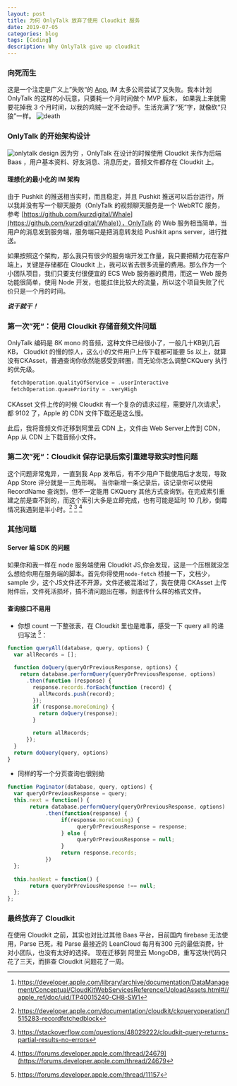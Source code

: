 ```yaml
---
layout: post
title: 为何 OnlyTalk 放弃了使用 Cloudkit 服务
date: 2019-07-05
categories: blog
tags: [Coding]
description: Why OnlyTalk give up cloudkit
---
```


### 向死而生
这是一个注定是广义上”失败“的 [App](https://itunes.apple.com/cn/app/id1462516460?mt=8), IM 太多公司尝试了又失败。我本计划 OnlyTalk 的这样的小玩意，只要耗一个月时间做个 MVP 版本， 如果我上来就需要花掉我 3 个月时间，以我的鸡贼一定不会动手。生活充满了“死”字，就像砍“只狼”一样。
![death](http://cdn.onlytalk.top/zhilang.jpg)

### OnlyTalk 的开始架构设计
![onlytalk design](http://cdn.onlytalk.top/onlytalk_server.png)
因为穷 ，OnlyTalk 在设计的时候使用 Cloudkit 来作为后端 Baas ，用户基本资料、好友消息、消息历史，音频文件都存在 Cloudkit 上。

#### 理想化的最小化的 IM 架构 
由于 Pushkit 的推送相当实时，而且稳定，并且 Pushkit 推送可以后台运行，所以我并没有写一个聊天服务（OnlyTalk 的视频聊天服务是一个 WebRTC  服务，参考 [https://github.com/kurzdigital/Whale](https://github.com/kurzdigital/Whale)），OnlyTalk 的 Web 服务相当简单，当用户的消息发到服务端，服务端只是把消息转发给 Pushkit apns server，进行推送。

如果按照这个架构，那么我只有很少的服务端开发工作量，我只要把精力花在客户端上，关键是存储都在 Cloudkit 上，我可以省去很多流量的费用。那么作为一个小团队项目，我们只要支付很便宜的 ECS Web 服务器的费用，而这一 Web 服务功能很简单，使用 Node 开发，也能扛住比较大的流量，所以这个项目失败了代价只是一个月的时间。

___说干就干！___

### 第一次”死“：使用 Cloudkit 存储音频文件问题
OnlyTalk 编码是 8K mono 的音频，这种文件已经很小了，一般几十KB到几百KB， Cloudkit 的慢的惊人，这么小的文件用户上传下载都可能要 5s 以上，就算没有CKAsset，普通查询你依然能感受到转圈，而无论你怎么调整CKQuery 执行的优先级。
```swift
 fetchOperation.qualityOfService = .userInteractive
 fetchOperation.queuePriority = .veryHigh
```
CKAsset 文件上传的时候 Cloudkit 有一个复杂的请求过程，需要好几次请求[^ckassert]，都 9102 了，Apple 的 CDN 文件下载还是这么慢。


此后，我将音频文件迁移到阿里云 CDN 上，文件由 Web Server上传到 CDN，App 从 CDN 上下载音频小文件。


### 第二次”死“：Cloudkit 保存记录后索引重建导致实时性问题
这个问题非常鬼异，一直到我 App 发布后，有不少用户下载使用后才发现，导致 App Store 评分就是一三角形啊。
当你新增一条记录后，该记录你可以使用 RecordName 查询到，但不一定能用 CKQuery 其他方式查询到。在完成索引重建之前是查不到的，而这个索引大多是立即完成，也有可能是延时 10 几秒，倒霉情况我遇到是半小时。[^ckquery]  [^ckquery2]  [^ckquery3]  

### 其他问题

#### Server 端 SDK 的问题
如果你和我一样在 node 服务端使用 Cloudkit JS,你会发现，这是一个压根就没怎么想给你用在服务端的脚本。首先你得使用`node-fetch` 桥接一下，文档少，sample 少，这个JS文件还不开源，文件还被混淆过了，我在使用 CKAsset 上传附件后，文件死活损坏，搞不清问题出在哪，到底传什么样的格式文件。


#### 查询接口不易用
- 你想 count 一下整张表，在 Cloudkit 里也是难事，感受一下 query all 的递归写法 [^queryall]：
```javascript
function queryAll(database, query, options) {
  var allRecords = [];

  function doQuery(queryOrPreviousResponse, options) {
    return database.performQuery(queryOrPreviousResponse, options)
      .then(function (response) {
        response.records.forEach(function (record) {
          allRecords.push(record);
        });
        if (response.moreComing) {
          return doQuery(response);
        }

        return allRecords;
      });
  }
  return doQuery(query, options)
}
```
- 同样的写一个分页查询也很别拗
```javascript
function Paginator(database, query, options) {  
  var queryOrPreviousResponse = query;  
  this.next = function() {  
       return database.performQuery(queryOrPreviousResponse, options)  
            .then(function(response) {  
                 if(response.moreComing) {  
                      queryOrPreviousResponse = response;  
                 } else {  
                      queryOrPreviousResponse = null;  
                 }  
                 return response.records;  
            })  
  };  
  
  this.hasNext = function() {  
       return queryOrPreviousResponse !== null;  
  };  
}; 
```

[^ckquery]: https://developer.apple.com/documentation/cloudkit/ckqueryoperation/1515283-recordfetchedblock
 [^ckquery2]: https://stackoverflow.com/questions/48029222/cloudkit-query-returns-partial-results-no-errors
 [^ckquery3]: https://forums.developer.apple.com/thread/24679](https://forums.developer.apple.com/thread/24679
[^ckassert]: https://developer.apple.com/library/archive/documentation/DataManagement/Conceptual/CloudKitWebServicesReference/UploadAssets.html#//apple_ref/doc/uid/TP40015240-CH8-SW1
[^queryall]: https://forums.developer.apple.com/thread/11157

### 最终放弃了 Cloudkit
在使用 Cloudkit 之前，其实也对比过其他 Baas 平台，目前国内 firebase 无法使用，Parse 已死，和 Parse 最接近的 LeanCloud 每月有300 元的最低消费，针对小团队，也没有太好的选择。
现在迁移到 阿里云 MongoDB，重写这块代码只花了三天，而排查 Cloudkit 问题花了一周。
